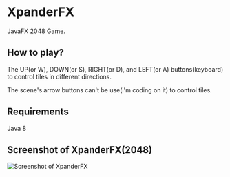 # XpanderFX
JavaFX 2048 Game.

## How to play?
The UP(or W), DOWN(or S), RIGHT(or D), and LEFT(or A) buttons(keyboard) to control tiles in different directions.

The scene's arrow buttons can't be use(i'm coding on it) to control tiles.

## Requirements
Java 8

## Screenshot of XpanderFX(2048)
![Screenshot of XpanderFX](https://cloud.githubusercontent.com/assets/20252648/22200709/57bdce38-e188-11e6-9c51-df0cb4730729.png)

